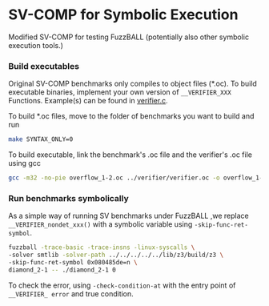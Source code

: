 # SV-COMP for Symbolic Execution
Modified SV-COMP for testing FuzzBALL (potentially also other symbolic execution tools.)

### Build executables
Original SV-COMP benchmarks only compiles to object files (*.oc).
To build executable binaries, implement your own version of ``__VERIFIER_XXX`` Functions.
Example(s) can be found in [verifier.c](c/verifier/verifier.c).

To build *.oc files, move to the folder of benchmarks you want to build and run
```bash
make SYNTAX_ONLY=0
```

To build executable, link the benchmark's .oc file and the verifier's .oc file using gcc
```bash
gcc -m32 -no-pie overflow_1-2.oc ../verifier/verifier.oc -o overflow_1-2
```

### Run benchmarks symbolically
As a simple way of running SV benchmarks under FuzzBALL ,we replace ``__VERIFIER_nondet_xxx()`` with a symbolic variable using ``-skip-func-ret-symbol``.
```bash
fuzzball -trace-basic -trace-insns -linux-syscalls \
-solver smtlib -solver-path ../../../../../lib/z3/build/z3 \
-skip-func-ret-symbol 0x080485de=n \
diamond_2-1 -- ./diamond_2-1 0 
```

To check the error, using  ``-check-condition-at`` with the entry point of ``__VERIFIER_ error`` and true condition.


